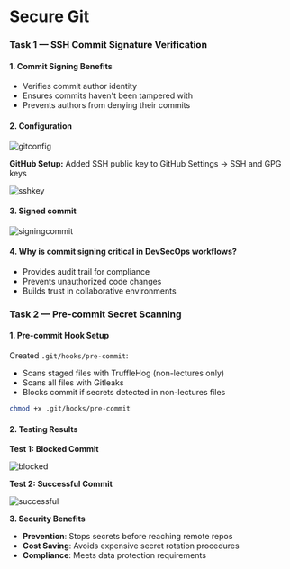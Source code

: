 # Secure Git

### Task 1 — SSH Commit Signature Verification

#### 1. Commit Signing Benefits

- Verifies commit author identity
- Ensures commits haven't been tampered with
- Prevents authors from denying their commits

#### 2. Configuration

![gitconfig](https://github.com/user-attachments/assets/4d964ced-ccb9-44b0-b216-12cd2e394b03)

**GitHub Setup:** Added SSH public key to GitHub Settings → SSH and GPG keys

![sshkey](https://github.com/user-attachments/assets/a0d753c9-3cdd-4b5c-9629-84e50623d723)

#### 3. Signed commit

![signingcommit](https://github.com/user-attachments/assets/f24bf066-11af-4509-afdb-c2ea0e6ca630)

#### 4. Why is commit signing critical in DevSecOps workflows?

- Provides audit trail for compliance
- Prevents unauthorized code changes
- Builds trust in collaborative environments

### Task 2 — Pre-commit Secret Scanning

#### 1. Pre-commit Hook Setup

Created `.git/hooks/pre-commit`:

- Scans staged files with TruffleHog (non-lectures only)
- Scans all files with Gitleaks
- Blocks commit if secrets detected in non-lectures files

```bash
chmod +x .git/hooks/pre-commit
```

#### 2. Testing Results

**Test 1: Blocked Commit**

![blocked](https://github.com/user-attachments/assets/0d2224bb-3ede-4976-a0d7-6455b2b5633a)

**Test 2: Successful Commit**

![successful](https://github.com/user-attachments/assets/e18f91b4-b745-4f00-9335-ad5e83a729e0)

**3. Security Benefits**

- **Prevention**: Stops secrets before reaching remote repos
- **Cost Saving**: Avoids expensive secret rotation procedures
- **Compliance**: Meets data protection requirements
